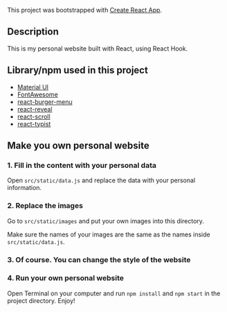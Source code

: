 This project was bootstrapped with [Create React App](https://github.com/facebook/create-react-app).

## Description

This is my personal website built with React, using React Hook.

## Library/npm used in this project

* [Material UI](https://material-ui.com/)
* [FontAwesome](https://github.com/FortAwesome/react-fontawesome)
* [react-burger-menu](https://github.com/negomi/react-burger-menu)
* [react-reveal](https://github.com/rnosov/react-reveal)
* [react-scroll](https://github.com/fisshy/react-scroll)
* [react-typist](https://github.com/jstejada/react-typist)

## Make you own personal website

### 1. Fill in the content with your personal data

Open `src/static/data.js` and replace the data with your personal information.

### 2. Replace the images

Go to `src/static/images` and put your own images into this directory.

Make sure the names of your images are the same as the names inside `src/static/data.js`.

### 3. Of course. You can change the style of the website

### 4. Run your own personal website

Open Terminal on your computer and run `npm install` and `npm start` in the project directory. Enjoy!

